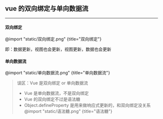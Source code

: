 ## vue 的双向绑定与单向数据流

---

#### 双向绑定

@import "static/双向绑定.png" {title="双向绑定"}

即：数据更新，视图也会更新，视图更新，数据也会更新

#### 单向数据流

@import "static/单向数据流.png" {title="单向数据流"}

> 误区：Vue 是双向绑定 or 单向数据流
>
> - Vue 是单向数据流，不是双向绑定
> - Vue 的双向绑定不过是语法糖
> - Object.defineProperty 是用来做响应式更新的，和双向绑定没关系
>   @import "static/语法糖.png" {title="语法糖"}
